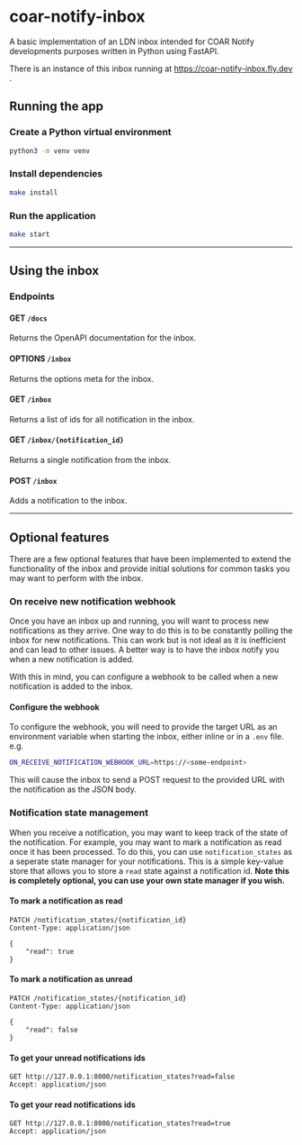 # coar-notify-inbox

A basic implementation of an LDN inbox intended for COAR Notify developments purposes written in Python using FastAPI.

There is an instance of this inbox running at https://coar-notify-inbox.fly.dev .

## Running the app

### Create a Python virtual environment
```bash
python3 -m venv venv
``` 

### Install dependencies
```bash
make install
```

### Run the application
```bash
make start
```

----

## Using the inbox

### Endpoints

#### GET `/docs`
Returns the OpenAPI documentation for the inbox.

#### OPTIONS `/inbox`
Returns the options meta for the inbox.

#### GET `/inbox`
Returns a list of ids for all notification in the inbox.

#### GET `/inbox/{notification_id}`
Returns a single notification from the inbox.

#### POST `/inbox`
Adds a notification to the inbox.


----

## Optional features

There are a few optional features that have been implemented to extend the functionality of the inbox and provide initial 
solutions for common tasks you may want to perform with the inbox.

### On receive new notification webhook

Once you have an inbox up and running, you will want to process new notifications as they arrive. One way to do this is 
to be constantly polling the inbox for new notifications. This can work but is not ideal as it is inefficient and can 
lead to other issues. A better way is to have the inbox notify you when a new notification is added. 

With this in mind, you can configure a webhook to be called when a new notification is added to the inbox.

#### Configure the webhook

To configure the webhook, you will need to provide the target URL as an environment variable when starting the inbox, either 
inline or in a `.env` file.
e.g.
```bash
ON_RECEIVE_NOTIFICATION_WEBHOOK_URL=https://<some-endpoint>
```
This will cause the inbox to send a POST request to the provided URL with the notification as the JSON body.

### Notification state management

When you receive a notification, you may want to keep track of the state of the notification. For example, you may want 
to mark a notification as read once it has been processed. To do this, you can use `notification_states` as a seperate 
state manager for your notifications. This is a simple key-value store that allows you to store a `read` state against a 
notification id. **Note this is completely optional, you can use your own state manager if you wish.**


#### To mark a notification as read
````
PATCH /notification_states/{notification_id}
Content-Type: application/json

{
    "read": true
}
````

#### To mark a notification as unread
````
PATCH /notification_states/{notification_id}
Content-Type: application/json

{
    "read": false
}
````

#### To get your unread notifications ids
```
GET http://127.0.0.1:8000/notification_states?read=false
Accept: application/json
```

#### To get your read notifications ids
```
GET http://127.0.0.1:8000/notification_states?read=true
Accept: application/json
```